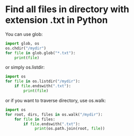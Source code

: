 # Find all files in directory with extension .txt in Python


You can use glob:
```py
import glob, os
os.chdir("/mydir")
for file in glob.glob("*.txt"):
    print(file)
```

or simply os.listdir:

```py
import os
for file in os.listdir("/mydir"):
    if file.endswith(".txt"):
        print(file)
```

or if you want to traverse directory, use os.walk:

```py
import os
for root, dirs, files in os.walk("/mydir"):
    for file in files:
        if file.endswith(".txt"):
             print(os.path.join(root, file))
```